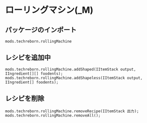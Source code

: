 # ローリングマシン(_M)

## パッケージのインポート
`mods.techreborn.rollingMachine`

## レシピを追加中
```zenscript
mods.techreborn.rollingMachine.addShaped(IItemStack output, IIngredient[][] foodents);
mods.techreborn.rollingMachine.addShapeless(IItemStack output, IIngredient[] foodents);
```

## レシピを削除
```zenscript
mods.techreborn.rollingMachine.removeRecipe(IItemStack 出力);
mods.techreborn.rollingMachine.removeAll();
```